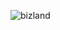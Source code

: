 ![bizland](https://github.com/Abdllaibrahim/Boot-Strap-Task1/assets/54725888/7ce9239f-e012-4e0a-b855-559bb7306b5b)
